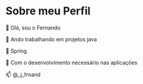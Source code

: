 
# Sobre meu Perfil

👋 Olá, sou o Fernando

🤏 Ando trabalhando em projetos java

🌱 Spring

💞️ Com o desenvolvimento necessário nas aplicações

📫 @_j_frnand
